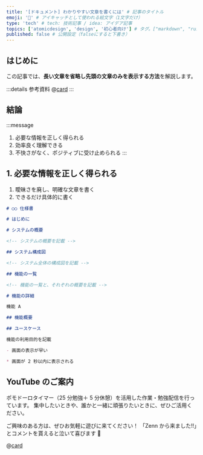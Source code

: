 ```yaml
---
title: '[ドキュメント] わかりやすい文章を書くには' # 記事のタイトル
emoji: '🎨' # アイキャッチとして使われる絵文字（1文字だけ）
type: 'tech' # tech: 技術記事 / idea: アイデア記事
topics: ['atomicdesign', 'design', '初心者向け'] # タグ。["markdown", "rust", "aws"]のように指定する
published: false # 公開設定（falseにすると下書き）
---
```


## はじめに

この記事では、**長い文章を省略し先頭の文章のみを表示する方法**を解説します。

:::details 参考資料
@[card](https://www.socym.co.jp/book/post-19000)
:::

## 結論

:::message

1. 必要な情報を正しく得られる
2. 効率良く理解できる
3. 不快さがなく、ポジティブに受け止められる
   :::

## 1. 必要な情報を正しく得られる

1. 曖昧さを廃し、明確な文章を書く
2. できるだけ具体的に書く

```md
# ○○ 仕様書

# はじめに

# システムの概要

<!-- システムの概要を記載 -->

## システム構成図

<!-- システム全体の構成図を記載 -->

## 機能の一覧

<!-- 機能の一覧と、それぞれの概要を記載 -->

# 機能の詳細

機能 A

## 機能概要

## ユースケース

機能の利用目的を記載

- 画面の表示が早い

* 画面が 2 秒以内に表示される
```

## YouTube のご案内

ポモドーロタイマー（25 分勉強＋ 5 分休憩）を活用した作業・勉強配信を行っています。
集中したいときや、誰かと一緒に頑張りたいときに、ぜひご活用ください。

ご興味のある方は、ぜひお気軽に遊びに来てください！
「Zenn から来ました!!」とコメントを貰えると泣いて喜びます 🤣

@[card](https://www.youtube.com/@aew2sbee)
